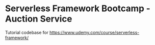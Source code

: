# Serverless Framework Bootcamp - Auction Service

Tutorial codebase for https://www.udemy.com/course/serverless-framework/
